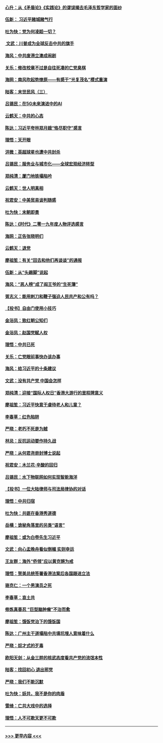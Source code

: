 #### [心升：从《矛盾论》《实践论》的谬误揭去毛泽东哲学家的面纱](../pages/nsc993/n11736962.md?t=12212122) 
#### [伍新： 习近平赌城赌气行](../pages/nsc993/n11736929.md?t=12212122) 
#### [吐为快：党为何凌蹈一切？](../pages/nsc993/n11736915.md?t=12212122) 
#### [ 文武：川普成为全球反击中共的旗手](../pages/nsc993/n11736882.md?t=12212122) 
#### [海风：中共废港立澳成闹剧](../pages/nsc993/n11735857.md?t=12212122) 
#### [关乐：修改校章不过是自往死凑的亡党臭棋](../pages/nsc993/n11735097.md?t=12212122) 
#### [海网：南风吹起势燎原——有感于“光复茂名”模式重演](../pages/nsc993/n11732308.md?t=12212122) 
#### [陆客：末世民风（三）](../pages/nsc993/n11732211.md?t=12212122) 
#### [吕锡民：在5G未来演进中的AI](../pages/nsc993/n11730010.md?t=12212122) 
#### [云鹤天：中共的心态](../pages/nsc993/n11729906.md?t=12212122) 
#### [陈达：习近平夸林郑月娥“恪尽职守”感言](../pages/nsc993/n11729881.md?t=12212122) 
#### [理悟：天开眼](../pages/nsc993/n11729699.md?t=12212122) 
#### [洪微：英超球星也遭中共封杀](../pages/nsc993/n11727243.md?t=12212122) 
#### [吕锡民：服务业与城市化——全球宏观经济转型](../pages/nsc993/n11725845.md?t=12212122) 
#### [郑纯清：厦门地铁塌陷吟](../pages/nsc993/n11725813.md?t=12212122) 
#### [云鹤天：世人明真相](../pages/nsc993/n11725621.md?t=12212122) 
#### [祝君安：中美贸易谈判随感](../pages/nsc993/n11725609.md?t=12212122) 
#### [吐为快：末朝即景](../pages/nsc993/n11723365.md?t=12212122) 
#### [陈达：《时代》二零一九年度人物评选感言](../pages/nsc993/n11723337.md?t=12212122) 
#### [海网：正告张晓明们](../pages/nsc993/n11723228.md?t=12212122) 
#### [云鹤天：退党](../pages/nsc993/n11723056.md?t=12212122) 
#### [廖祖笙：有关“回去和他们再谈谈”的通报](../pages/nsc993/n11722442.md?t=12212122) 
#### [伍新：从“头踢脚”说起](../pages/nsc993/n11722429.md?t=12212122) 
#### [海风：“恶人榜”成了阎王爷的“生死簿”](../pages/nsc993/n11722272.md?t=12212122) 
#### [胥志义：能用剌刀和鞭子强迫人民共产和公有吗？](../pages/nsc993/n11720569.md?t=12212122) 
#### [【投书】自由门使用小技巧](../pages/nsc993/n11720180.md?t=12212122) 
#### [金浴凤：致红朝公知们](../pages/nsc993/n11720563.md?t=12212122) 
#### [金浴凤：赵国党赋人权](../pages/nsc993/n11720533.md?t=12212122) 
#### [理悟：中共已死](../pages/nsc993/n11720233.md?t=12212122) 
#### [关乐：亡党眼前事快办该办事](../pages/nsc993/n11719160.md?t=12212122) 
#### [海风：给习近平的十条建议](../pages/nsc993/n11717616.md?t=12212122) 
#### [文武：没有共产党 中国会怎样](../pages/nsc993/n11717584.md?t=12212122) 
#### [郑纯清：迎接“国际人权日”香港大游行的里程牌意义](../pages/nsc993/n11717417.md?t=12212122) 
#### [廖祖笙：习近平快意于虐待老人和儿童？](../pages/nsc993/n11715313.md?t=12212122) 
#### [李春草：红色陷阱](../pages/nsc993/n11715029.md?t=12212122) 
#### [严晓：老朽不死是为贼](../pages/nsc993/n11712910.md?t=12212122) 
#### [林忌：反抗运动要作持久战](../pages/nsc993/n11712623.md?t=12212122) 
#### [严晓：从何君尧册封博士说起](../pages/nsc993/n11712465.md?t=12212122) 
#### [祝君安：木兰花·辛酸的回归](../pages/nsc993/n11712381.md?t=12212122) 
#### [吕锡民：水下物联网如何实现智能海洋](../pages/nsc993/n11711158.md?t=12212122) 
#### [【投书】一位大陆律师与司法局律协的对话](../pages/nsc993/n11709675.md?t=12212122) 
#### [理悟：中共归宿](../pages/nsc993/n11710059.md?t=12212122) 
#### [吐为快：共匪在香港秀道德](../pages/nsc993/n11709979.md?t=12212122) 
#### [岳横：诡秘角落里的另类“语言”](../pages/nsc993/n11709792.md?t=12212122) 
#### [廖祖笙：或为白卷先生习近平](../pages/nsc993/n11708330.md?t=12212122) 
#### [文武：向心孟晚舟看似倒楣 实则幸运](../pages/nsc993/n11708236.md?t=12212122) 
#### [王友群：海外“侨领”应以黄克锵为戒](../pages/nsc993/n11706176.md?t=12212122) 
#### [理悟：贺美总统签署香港法案后各国跟进立法](../pages/nsc993/n11706853.md?t=12212122) 
#### [骆克仁：一个男演员之死](../pages/nsc993/n11706677.md?t=12212122) 
#### [李春草：哀土共](../pages/nsc993/n11706255.md?t=12212122) 
#### [修炼真善忍 “巨型脑肿瘤”不治而愈](../pages/nsc993/n11705340.md?t=12212122) 
#### [廖祖笙：饿饭党治下的饿饭国](../pages/nsc993/n11705085.md?t=12212122) 
#### [陈达：广州主干道塌陷中共填坑埋人意味着什么](../pages/nsc993/n11705046.md?t=12212122) 
#### [严晓：奴才式的歹毒](../pages/nsc993/n11704826.md?t=12212122) 
#### [欧阳天剑：从金三胖的核武态度看共产党的流氓本性](../pages/nsc993/n11702238.md?t=12212122) 
#### [陆客：找回初心 退出邪党](../pages/nsc993/n11702213.md?t=12212122) 
#### [严晓：我们不能沉默](../pages/nsc993/n11702110.md?t=12212122) 
#### [吐为快：妖共，我不是你的肉盾](../pages/nsc993/n11701366.md?t=12212122) 
#### [雪绮：亡共大戏中的选择](../pages/nsc993/n11699922.md?t=12212122) 
#### [理悟：人不可欺天更不可欺](../pages/nsc993/n11699657.md?t=12212122) 

----
#### [ >>> 更早内容 <<< ](../indexes/nsc993-earlier.md)
